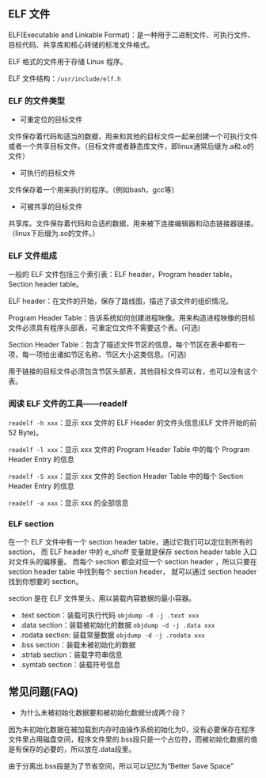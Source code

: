 ## ELF 文件

ELF(Executable and Linkable Format)：是一种用于二进制文件、可执行文件、目标代码、共享库和核心转储的标准文件格式。

ELF 格式的文件用于存储 Linux 程序。

ELF 文件结构：`/usr/include/elf.h`

### ELF 的文件类型

* 可重定位的目标文件

文件保存着代码和适当的数据，用来和其他的目标文件一起来创建一个可执行文件或者一个共享目标文件。（目标文件或者静态库文件，即linux通常后缀为.a和.o的文件）

* 可执行的目标文件

文件保存着一个用来执行的程序。（例如bash，gcc等）

* 可被共享的目标文件

共享库。文件保存着代码和合适的数据，用来被下连接编辑器和动态链接器链接。（linux下后缀为.so的文件。）

### ELF 文件组成

一般的 ELF 文件包括三个索引表：ELF header，Program header table，Section header table。

ELF header：在文件的开始，保存了路线图，描述了该文件的组织情况。

Program Header Table：告诉系统如何创建进程映像。用来构造进程映像的目标文件必须具有程序头部表，可重定位文件不需要这个表。(可选)

Section Header Table：包含了描述文件节区的信息，每个节区在表中都有一项，每一项给出诸如节区名称、节区大小这类信息。(可选)

用于链接的目标文件必须包含节区头部表，其他目标文件可以有，也可以没有这个表。

### 阅读 ELF 文件的工具——readelf

`readelf -h xxx`：显示 xxx 文件的 ELF Header 的文件头信息(ELF 文件开始的前 52 Byte)。

`readelf -l xxx`：显示 xxx 文件的 Program Header Table 中的每个 Program Header Entry 的信息

`readelf -S xxx`：显示 xxx 文件的 Section Header Table 中的每个 Section Header Entry 的信息

`readelf -a xxx`：显示 xxx 的全部信息

### ELF section

在一个 ELF 文件中有一个 section header table，通过它我们可以定位到所有的 section，
而 ELF header 中的 e_shoff 变量就是保存 section header table 入口对文件头的偏移量。
而每个 section 都会对应一个 section header ，所以只要在 section header table 中找到每个 section header，
就可以通过 section header 找到你想要的 section。

section 是在 ELF 文件里头，用以装载内容数据的最小容器。

* .text section：装载可执行代码  `objdump -d -j .text xxx`
* .data section：装载被初始化的数据  `objdump -d -j .data xxx`
* .rodata section: 装载常量数据  `objdump -d -j .rodata xxx`
* .bss section：装载未被初始化的数据  
* .strtab section：装载字符串信息
* .symtab section：装载符号信息


## 常见问题(FAQ)

* 为什么未被初始化数据要和被初始化数据分成两个段？

因为未初始化数据在被加载到内存时由操作系统初始化为0，没有必要保存在程序文件里占用磁盘空间，程序文件里的.bss段只是一个占位符，而被初始化数据的值是有保存的必要的，所以放在.data段里。

由于分离出.bss段是为了节省空间，所以可以记忆为“Better Save Space”

